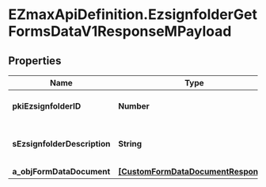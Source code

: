 # EZmaxApiDefinition.EzsignfolderGetFormsDataV1ResponseMPayload

## Properties

Name | Type | Description | Notes
------------ | ------------- | ------------- | -------------
**pkiEzsignfolderID** | **Number** | The unique ID of the Ezsignfolder | 
**sEzsignfolderDescription** | **String** | The description of the Ezsignfolder | 
**a_objFormDataDocument** | [**[CustomFormDataDocumentResponse]**](CustomFormDataDocumentResponse.md) |  | 


